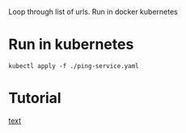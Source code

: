 Loop through list of urls. Run in docker kubernetes 

# Run in kubernetes
`kubectl apply -f ./ping-service.yaml`

# Tutorial
[text](https://youtu.be/hZw_6SYUpZc?si=YYej1S_Tst_5WVbU)